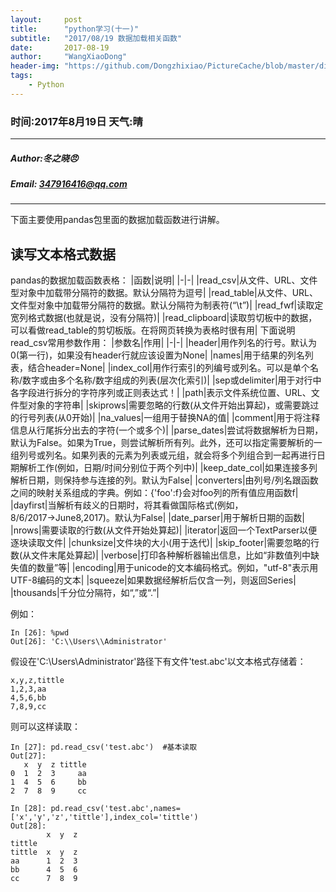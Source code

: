 ```yaml
---
layout:     post
title:      "python学习(十一)"
subtitle:   "2017/08/19 数据加载相关函数"
date:       2017-08-19
author:     "WangXiaoDong"
header-img: "https://github.com/Dongzhixiao/PictureCache/blob/master/diaryPic/20170729.jpg?raw=true"
tags:
    - Python
---
```


### 时间:2017年8月19日 天气:晴
-----
#####   Author:冬之晓:angry:
#####   Email: 347916416@qq.com
----------

下面主要使用pandas包里面的数据加载函数进行讲解。
## 读写文本格式数据
pandas的数据加载函数表格：
|函数|说明|
|-|-|
|read_csv|从文件、URL、文件型对象中加载带分隔符的数据。默认分隔符为逗号|
|read_table|从文件、URL、文件型对象中加载带分隔符的数据。默认分隔符为制表符(“\t”)|
|read_fwf|读取定宽列格式数据(也就是说，没有分隔符)|
|read_clipboard|读取剪切板中的数据，可以看做read_table的剪切板版。在将网页转换为表格时很有用|
下面说明read_csv常用参数作用：
|参数名|作用|
|-|-|
|header|用作列名的行号。默认为0(第一行)，如果没有header行就应该设置为None|
|names|用于结果的列名列表，结合header=None|
|index_col|用作行索引的列编号或列名。可以是单个名称/数字或由多个名称/数字组成的列表(层次化索引)|
|sep或delimiter|用于对行中各字段进行拆分的字符序列或正则表达式！|
|path|表示文件系统位置、URL、文件型对象的字符串|
|skiprows|需要忽略的行数(从文件开始出算起)，或需要跳过的行号列表(从0开始)|
|na_values|一组用于替换NA的值|
|comment|用于将注释信息从行尾拆分出去的字符(一个或多个)|
|parse_dates|尝试将数据解析为日期，默认为False。如果为True，则尝试解析所有列。此外，还可以指定需要解析的一组列号或列名。如果列表的元素为列表或元组，就会将多个列组合到一起再进行日期解析工作(例如，日期/时间分别位于两个列中)|
|keep_date_col|如果连接多列解析日期，则保持参与连接的列。默认为False|
|converters|由列号/列名跟函数之间的映射关系组成的字典。例如：{'foo':f}会对foo列的所有值应用函数f|
|dayfirst|当解析有歧义的日期时，将其看做国际格式(例如，8/6/2017→June8,2017)。默认为False|
|date_parser|用于解析日期的函数|
|nrows|需要读取的行数(从文件开始处算起)|
|iterator|返回一个TextParser以便逐块读取文件|
|chunksize|文件块的大小(用于迭代)|
|skip_footer|需要忽略的行数(从文件末尾处算起)|
|verbose|打印各种解析器输出信息，比如“非数值列中缺失值的数量”等|
|encoding|用于unicode的文本编码格式。例如，"utf-8"表示用UTF-8编码的文本|
|squeeze|如果数据经解析后仅含一列，则返回Series|
|thousands|千分位分隔符，如“,”或“.”|

例如：
```
In [26]: %pwd
Out[26]: 'C:\\Users\\Administrator'
```
假设在'C:\\Users\\Administrator'路径下有文件'test.abc'以文本格式存储着：
```
x,y,z,tittle
1,2,3,aa
4,5,6,bb
7,8,9,cc
```
则可以这样读取：
```
In [27]: pd.read_csv('test.abc')  #基本读取
Out[27]: 
   x  y  z tittle
0  1  2  3     aa
1  4  5  6     bb
2  7  8  9     cc

In [28]: pd.read_csv('test.abc',names=['x','y','z','tittle'],index_col='tittle')
Out[28]: 
        x  y  z
tittle         
tittle  x  y  z
aa      1  2  3
bb      4  5  6
cc      7  8  9
```